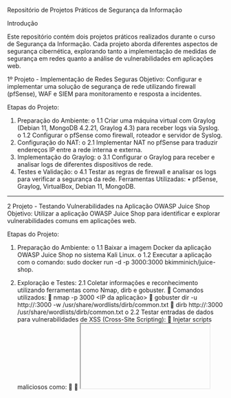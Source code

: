 Repositório de Projetos Práticos de Segurança da Informação

Introdução

Este repositório contém dois projetos práticos realizados durante o curso de Segurança da Informação. Cada projeto aborda diferentes aspectos de segurança cibernética, explorando tanto a implementação de medidas de segurança em redes quanto a análise de vulnerabilidades em aplicações web.

1º Projeto - Implementação de Redes Seguras
Objetivo:
Configurar e implementar uma solução de segurança de rede utilizando firewall (pfSense), WAF e SIEM para monitoramento e resposta a incidentes.

Etapas do Projeto:

1.	Preparação do Ambiente:
o	1.1 Criar uma máquina virtual com Graylog (Debian 11, MongoDB 4.2.21, Graylog 4.3) para receber logs via Syslog.
o	1.2 Configurar o pfSense como firewall, roteador e servidor de Syslog.
2.	Configuração do NAT:
o	2.1 Implementar NAT no pfSense para traduzir endereços IP entre a rede interna e externa.
3.	Implementação do Graylog:
o	3.1 Configurar o Graylog para receber e analisar logs de diferentes dispositivos de rede.
4.	Testes e Validação:
o	4.1 Testar as regras de firewall e analisar os logs para verificar a segurança da rede.
Ferramentas Utilizadas:
•	pfSense, Graylog, VirtualBox, Debian 11, MongoDB.

________________________________________

2 Projeto - Testando Vulnerabilidades na Aplicação OWASP Juice Shop
Objetivo:
Utilizar a aplicação OWASP Juice Shop para identificar e explorar vulnerabilidades comuns em aplicações web.


Etapas do Projeto:

1.	Preparação do Ambiente:
o	1.1 Baixar a imagem Docker da aplicação OWASP Juice Shop no sistema Kali Linux.
o	1.2 Executar a aplicação com o comando:
sudo docker run -d -p 3000:3000 bkimminich/juice-shop.

3.	Exploração e Testes:
	2.1 Coletar informações e reconhecimento utilizando ferramentas como Nmap, dirb e gobuster.
	Comandos utilizados:
	nmap -p 3000 <IP da aplicação>
	gobuster dir -u http://<IP>:3000 -w /usr/share/wordlists/dirb/common.txt
	dirb http://<IP>:3000 /usr/share/wordlists/dirb/common.txt
o	2.2 Testar entradas de dados para vulnerabilidades de XSS (Cross-Site Scripting):
	Injetar scripts maliciosos como:
	<script>alert('XSS Test');</script>
	<iframe src="javascript:alert('xss')">
o	2.3 Realizar testes de SQL Injection:
	Utilizar a sintaxe ' OR true-- para tentativa de acesso não autorizado.
o	2.4 Executar testes de força bruta com Hydra e Burp Suite:
	Interceptar requisição de login com Burp Suite.
	Utilizar o comando:
sudo hydra -L ~/Downloads/email-top-100-domains.txt -P ~/Downloads/rockyou.txt <IP> -s 3000 http-get /rest/user/login

4.	Identificação de Vulnerabilidades:
o	3.1 Identificar diretórios expostos.
o	3.2 Detectar vulnerabilidades de XSS.
o	3.3 Encontrar falhas de SQL Injection.
o	3.4 Avaliar proteções contra ataques de força bruta.

5.	Soluções Propostas:
o	4.1 Configurar permissões adequadas para evitar exposição de diretórios.
o	4.2 Implementar validação e sanitização de entradas para prevenir XSS.
o	4.3 Validar e sanitizar entradas de dados para mitigar SQL Injection.
o	4.4 Melhorar a proteção contra ataques de força bruta com medidas como CAPTCHA e bloqueio de IP.



Ferramentas Utilizadas:
•	Docker, OWASP Juice Shop, Kali Linux, Nmap, dirb, gobuster, Burp Suite, Hydra, SQLmap.


Conclusão

Os projetos apresentados neste repositório ilustram o uso de ferramentas e técnicas para fortalecer a segurança de redes e aplicações web. A Implementação de Redes Seguras demonstrou a importância de uma configuração adequada de firewall e monitoramento de eventos, enquanto o teste de vulnerabilidades na aplicação OWASP Juice Shop destacou as ameaças comuns em ambientes web e as melhores práticas para mitigá-las.

